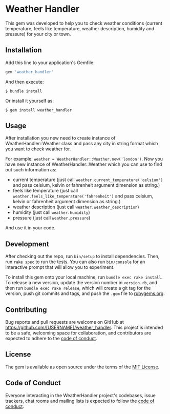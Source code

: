 # Weather Handler
This gem was developed to help you to check weather conditions (current temperature, feels like temperature, weather description, humidity and pressure) for your city or town.

## Installation

Add this line to your application's Gemfile:

```ruby
gem 'weather_handler'
```

And then execute:

    $ bundle install

Or install it yourself as:

    $ gem install weather_handler

## Usage

After installation you new need to create instance of WeatherHandler::Weather class and pass any city in string format which you want to check weather for.

For example: `weather = WeatherHandler::Weather.new('london')`. Now you have new instance of WeatherHandler::Weather which you can use to find out such information as:

* current temperature (just call `weather.current_temperature('celsium')` and pass celsium, kelvin or fahrenheit argument dimension as string.)
* feels like temperature (just call `weather.feels_like_temperature('fahrenheit')` and pass celsium, kelvin or fahrenheit argument dimension as string.)
* weather description (just call `weather.weather_description`)
* humidity (just call `weather.humidity`)
* pressure (just call `weather.pressure`)

And use it in your code. 

## Development

After checking out the repo, run `bin/setup` to install dependencies. Then, run `rake spec` to run the tests. You can also run `bin/console` for an interactive prompt that will allow you to experiment.

To install this gem onto your local machine, run `bundle exec rake install`. To release a new version, update the version number in `version.rb`, and then run `bundle exec rake release`, which will create a git tag for the version, push git commits and tags, and push the `.gem` file to [rubygems.org](https://rubygems.org).

## Contributing

Bug reports and pull requests are welcome on GitHub at https://github.com/[USERNAME]/weather_handler. This project is intended to be a safe, welcoming space for collaboration, and contributors are expected to adhere to the [code of conduct](https://github.com/[USERNAME]/weather_handler/blob/master/CODE_OF_CONDUCT.md).


## License

The gem is available as open source under the terms of the [MIT License](https://opensource.org/licenses/MIT).

## Code of Conduct

Everyone interacting in the WeatherHandler project's codebases, issue trackers, chat rooms and mailing lists is expected to follow the [code of conduct](https://github.com/[USERNAME]/weather_handler/blob/master/CODE_OF_CONDUCT.md).

